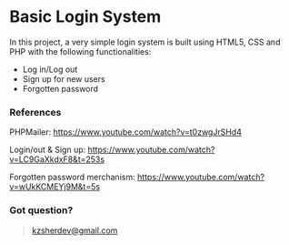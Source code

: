 # Basic Login System
In this project, a very simple login system is built using HTML5, CSS and PHP with the following functionalities:
- Log in/Log out
- Sign up for new users
- Forgotten password

### References
PHPMailer: https://www.youtube.com/watch?v=t0zwgJrSHd4

Login/out & Sign up: https://www.youtube.com/watch?v=LC9GaXkdxF8&t=253s

Forgotten password merchanism: https://www.youtube.com/watch?v=wUkKCMEYj9M&t=5s

### Got question?
> kzsherdev@gmail.com
